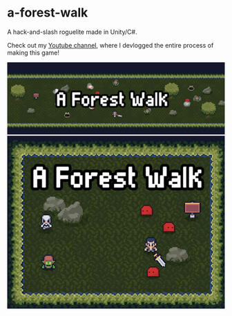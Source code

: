 # a-forest-walk
A hack-and-slash roguelite made in Unity/C#.

Check out my [Youtube channel](https://www.youtube.com/kalechippsdev), where I devlogged the entire process of making this game!

![A Forest Walk Banner](https://github.com/kylenguyen7/a-forest-walk/blob/main/Roguelike/Banner%20-%20itch.io.gif?raw=true)
![A Forest Walk Thumbnail](https://github.com/kylenguyen7/a-forest-walk/blob/main/Roguelike/Thumbnail%20-%20itch.io.gif?raw=true)
